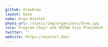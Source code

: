 ```yaml
---
github: drewbrew
layout: base
name: Drew Winstel
photo_url: /static/img/organizers/drew.jpg
role: Program Chair and DEFNA Vice President
twitter: ''
website: https://winstel.dev/
---
```

